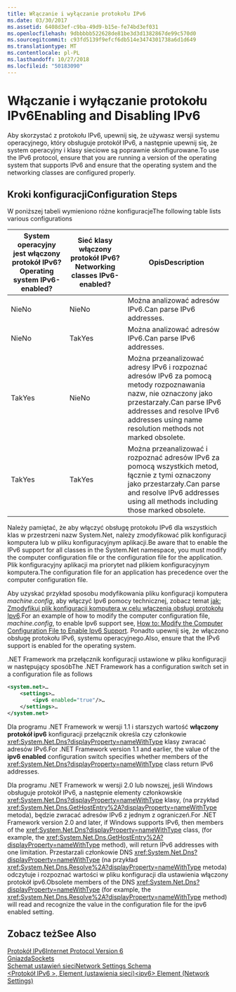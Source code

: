 ```yaml
---
title: Włączanie i wyłączanie protokołu IPv6
ms.date: 03/30/2017
ms.assetid: 6408d3ef-c9ba-49d9-b15e-fe74bd3ef031
ms.openlocfilehash: 9dbbbbb522628de81be3d3d1382867de99c570d0
ms.sourcegitcommit: c93fd5139f9efcf6db514e3474301738a6d1d649
ms.translationtype: MT
ms.contentlocale: pl-PL
ms.lasthandoff: 10/27/2018
ms.locfileid: "50183090"
---
```

# <a name="enabling-and-disabling-ipv6"></a><span data-ttu-id="d0cc9-102">Włączanie i wyłączanie protokołu IPv6</span><span class="sxs-lookup"><span data-stu-id="d0cc9-102">Enabling and Disabling IPv6</span></span>
<span data-ttu-id="d0cc9-103">Aby skorzystać z protokołu IPv6, upewnij się, że używasz wersji systemu operacyjnego, który obsługuje protokół IPv6, a następnie upewnij się, że system operacyjny i klasy sieciowe są poprawnie skonfigurowane.</span><span class="sxs-lookup"><span data-stu-id="d0cc9-103">To use the IPv6 protocol, ensure that you are running a version of the operating system that supports IPv6 and ensure that the operating system and the networking classes are configured properly.</span></span>  
  
## <a name="configuration-steps"></a><span data-ttu-id="d0cc9-104">Kroki konfiguracji</span><span class="sxs-lookup"><span data-stu-id="d0cc9-104">Configuration Steps</span></span>  
 <span data-ttu-id="d0cc9-105">W poniższej tabeli wymieniono różne konfiguracje</span><span class="sxs-lookup"><span data-stu-id="d0cc9-105">The following table lists various configurations</span></span>  
  
|<span data-ttu-id="d0cc9-106">System operacyjny jest włączony protokół IPv6?</span><span class="sxs-lookup"><span data-stu-id="d0cc9-106">Operating system IPv6-enabled?</span></span>|<span data-ttu-id="d0cc9-107">Sieć klasy włączony protokół IPv6?</span><span class="sxs-lookup"><span data-stu-id="d0cc9-107">Networking classes IPv6-enabled?</span></span>|<span data-ttu-id="d0cc9-108">Opis</span><span class="sxs-lookup"><span data-stu-id="d0cc9-108">Description</span></span>|  
|-------------------------------------|---------------------------------------|-----------------|  
|<span data-ttu-id="d0cc9-109">Nie</span><span class="sxs-lookup"><span data-stu-id="d0cc9-109">No</span></span>|<span data-ttu-id="d0cc9-110">Nie</span><span class="sxs-lookup"><span data-stu-id="d0cc9-110">No</span></span>|<span data-ttu-id="d0cc9-111">Można analizować adresów IPv6.</span><span class="sxs-lookup"><span data-stu-id="d0cc9-111">Can parse IPv6 addresses.</span></span>|  
|<span data-ttu-id="d0cc9-112">Nie</span><span class="sxs-lookup"><span data-stu-id="d0cc9-112">No</span></span>|<span data-ttu-id="d0cc9-113">Tak</span><span class="sxs-lookup"><span data-stu-id="d0cc9-113">Yes</span></span>|<span data-ttu-id="d0cc9-114">Można analizować adresów IPv6.</span><span class="sxs-lookup"><span data-stu-id="d0cc9-114">Can parse IPv6 addresses.</span></span>|  
|<span data-ttu-id="d0cc9-115">Tak</span><span class="sxs-lookup"><span data-stu-id="d0cc9-115">Yes</span></span>|<span data-ttu-id="d0cc9-116">Nie</span><span class="sxs-lookup"><span data-stu-id="d0cc9-116">No</span></span>|<span data-ttu-id="d0cc9-117">Można przeanalizować adresy IPv6 i rozpoznać adresów IPv6 za pomocą metody rozpoznawania nazw, nie oznaczony jako przestarzały.</span><span class="sxs-lookup"><span data-stu-id="d0cc9-117">Can parse IPv6 addresses and resolve IPv6 addresses using name resolution methods not marked obsolete.</span></span>|  
|<span data-ttu-id="d0cc9-118">Tak</span><span class="sxs-lookup"><span data-stu-id="d0cc9-118">Yes</span></span>|<span data-ttu-id="d0cc9-119">Tak</span><span class="sxs-lookup"><span data-stu-id="d0cc9-119">Yes</span></span>|<span data-ttu-id="d0cc9-120">Można przeanalizować i rozpoznać adresów IPv6 za pomocą wszystkich metod, łącznie z tymi oznaczony jako przestarzały.</span><span class="sxs-lookup"><span data-stu-id="d0cc9-120">Can parse and resolve IPv6 addresses using all methods including those marked obsolete.</span></span>|  
  
 <span data-ttu-id="d0cc9-121">Należy pamiętać, że aby włączyć obsługę protokołu IPv6 dla wszystkich klas w przestrzeni nazw System.Net, należy zmodyfikować plik konfiguracji komputera lub w pliku konfiguracyjnym aplikacji.</span><span class="sxs-lookup"><span data-stu-id="d0cc9-121">Be aware that to enable the IPv6 support for all classes in the System.Net namespace, you must modify the computer configuration file or the configuration file for the application.</span></span> <span data-ttu-id="d0cc9-122">Plik konfiguracyjny aplikacji ma priorytet nad plikiem konfiguracyjnym komputera.</span><span class="sxs-lookup"><span data-stu-id="d0cc9-122">The configuration file for an application has precedence over the computer configuration file.</span></span>  
  
 <span data-ttu-id="d0cc9-123">Aby uzyskać przykład sposobu modyfikowania pliku konfiguracji komputera *machine.config*, aby włączyć Ipv6 pomocy technicznej, zobacz temat [jak: Zmodyfikuj plik konfiguracji komputera w celu włączenia obsługi protokołu Ipv6](../../../docs/framework/network-programming/how-to-modify-the-computer-configuration-file-to-enable-ipv6-support.md).</span><span class="sxs-lookup"><span data-stu-id="d0cc9-123">For an example of how to modify the computer configuration file, *machine.config*, to enable Ipv6 support see, [How to: Modify the Computer Configuration File to Enable Ipv6 Support](../../../docs/framework/network-programming/how-to-modify-the-computer-configuration-file-to-enable-ipv6-support.md).</span></span> <span data-ttu-id="d0cc9-124">Ponadto upewnij się, że włączono obsługę protokołu IPv6, systemu operacyjnego.</span><span class="sxs-lookup"><span data-stu-id="d0cc9-124">Also, ensure that the IPv6 support is enabled for the operating system.</span></span>  
  
 <span data-ttu-id="d0cc9-125">.NET Framework ma przełącznik konfiguracji ustawione w pliku konfiguracji w następujący sposób</span><span class="sxs-lookup"><span data-stu-id="d0cc9-125">The .NET Framework has a configuration switch set in a configuration file as follows</span></span>  
  
```xml  
<system.net>…  
    <settings>…  
        <ipv6 enabled="true"/>…  
    </settings>…  
</system.net>  
```  
  
 <span data-ttu-id="d0cc9-126">Dla programu .NET Framework w wersji 1.1 i starszych wartość **włączony protokół ipv6** konfiguracji przełącznik określa czy członkowie <xref:System.Net.Dns?displayProperty=nameWithType> klasy zwracać adresów IPv6.</span><span class="sxs-lookup"><span data-stu-id="d0cc9-126">For .NET Framework version 1.1 and earlier, the value of the **ipv6 enabled** configuration switch specifies whether members of the <xref:System.Net.Dns?displayProperty=nameWithType> class return IPv6 addresses.</span></span>  
  
 <span data-ttu-id="d0cc9-127">Dla programu .NET Framework w wersji 2.0 lub nowszej, jeśli Windows obsługuje protokół IPv6, a następnie elementy członkowskie <xref:System.Net.Dns?displayProperty=nameWithType> klasy, (na przykład <xref:System.Net.Dns.GetHostEntry%2A?displayProperty=nameWithType> metoda), będzie zwracać adresów IPv6 z jednym z ograniczeń.</span><span class="sxs-lookup"><span data-stu-id="d0cc9-127">For .NET Framework version 2.0 and later, if Windows supports IPv6, then members of the <xref:System.Net.Dns?displayProperty=nameWithType> class, (for example, the <xref:System.Net.Dns.GetHostEntry%2A?displayProperty=nameWithType> method), will return IPv6 addresses with one limitation.</span></span> <span data-ttu-id="d0cc9-128">Przestarzali członkowie DNS <xref:System.Net.Dns?displayProperty=nameWithType> (na przykład <xref:System.Net.Dns.Resolve%2A?displayProperty=nameWithType> metoda) odczytuje i rozpoznać wartości w pliku konfiguracji dla ustawienia włączony protokół ipv6.</span><span class="sxs-lookup"><span data-stu-id="d0cc9-128">Obsolete members of the DNS <xref:System.Net.Dns?displayProperty=nameWithType> (for example, the <xref:System.Net.Dns.Resolve%2A?displayProperty=nameWithType> method) will read and recognize the value in the configuration file for the ipv6 enabled setting.</span></span>  
  
## <a name="see-also"></a><span data-ttu-id="d0cc9-129">Zobacz też</span><span class="sxs-lookup"><span data-stu-id="d0cc9-129">See Also</span></span>  
 [<span data-ttu-id="d0cc9-130">Protokół IPv6</span><span class="sxs-lookup"><span data-stu-id="d0cc9-130">Internet Protocol Version 6</span></span>](../../../docs/framework/network-programming/internet-protocol-version-6.md)  
 [<span data-ttu-id="d0cc9-131">Gniazda</span><span class="sxs-lookup"><span data-stu-id="d0cc9-131">Sockets</span></span>](../../../docs/framework/network-programming/sockets.md)  
 [<span data-ttu-id="d0cc9-132">Schemat ustawień sieci</span><span class="sxs-lookup"><span data-stu-id="d0cc9-132">Network Settings Schema</span></span>](../../../docs/framework/configure-apps/file-schema/network/index.md)  
 [<span data-ttu-id="d0cc9-133">\<Protokół IPv6 >, Element (ustawienia sieci)</span><span class="sxs-lookup"><span data-stu-id="d0cc9-133">\<ipv6> Element (Network Settings)</span></span>](../../../docs/framework/configure-apps/file-schema/network/ipv6-element-network-settings.md)
